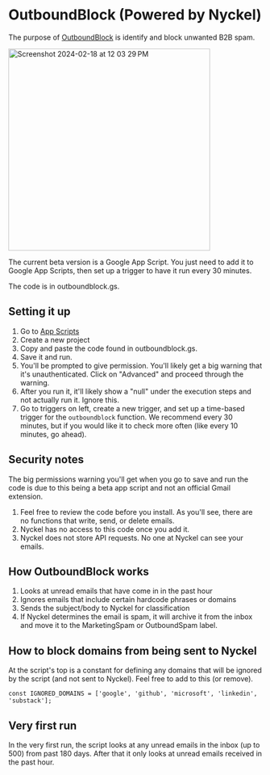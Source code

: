# OutboundBlock (Powered by Nyckel)

The purpose of [OutboundBlock](https://www.outboundblock.com) is identify and block unwanted B2B spam.

<img width="400" alt="Screenshot 2024-02-18 at 12 03 29 PM" src="https://www.outboundblock.com/images/outboundblock-example3.webp">

The current beta version is a Google App Script. You just need to add it to Google App Scripts, then set up a trigger to have it run every 30 minutes. 

The code is in outboundblock.gs. 

## Setting it up

1. Go to [App Scripts](https://www.google.com/script/start/)
2. Create a new project
3. Copy and paste the code found in outboundblock.gs.
4. Save it and run.
5. You'll be prompted to give permission. You'll likely get a big warning that it's unauthenticated. Click on "Advanced" and proceed through the warning.
6. After you run it, it'll likely show a "null" under the execution steps and not actually run it. Ignore this.
7. Go to triggers on left, create a new trigger, and set up a time-based trigger for the `outboundblock` function. We recommend every 30 minutes, but if you would like it to check more often (like every 10 minutes, go ahead).

## Security notes

The big permissions warning you'll get when you go to save and run the code is due to this being a beta app script and not an official Gmail extension.

1. Feel free to review the code before you install. As you'll see, there are no functions that write, send, or delete emails.
2. Nyckel has no access to this code once you add it.
3. Nyckel does not store API requests. No one at Nyckel can see your emails.

## How OutboundBlock works

1. Looks at unread emails that have come in in the past hour
2. Ignores emails that include certain hardcode phrases or domains
3. Sends the subject/body to Nyckel for classification
5. If Nyckel determines the email is spam, it will archive it from the inbox and move it to the MarketingSpam or OutboundSpam label. 

## How to block domains from being sent to Nyckel

At the script's top is a constant for defining any domains that will be ignored by the script (and not sent to Nyckel). Feel free to add to this (or remove).

`const IGNORED_DOMAINS = ['google', 'github', 'microsoft', 'linkedin', 'substack'];`

## Very first run

In the very first run, the script looks at any unread emails in the inbox (up to 500) from past 180 days. After that it only looks at unread emails received in the past hour.